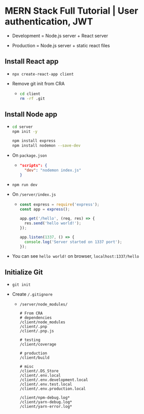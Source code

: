 # MERN Stack Full Tutorial | User authentication, JWT

- Development = Node.js server + React server

- Production = Node.js server + static react files

## Install React app

- `npx create-react-app client`

- Remove git init from CRA

  - ```bash
    cd client
    rm -rf .git
    ```

## Install Node app

- ```bash
  cd server
  npm init -y

  npm install express
  npm install nodemon --save-dev
  ```

- On `package.json`

  - ```json
    "scripts": {
      "dev": "nodemon index.js"
    }
    ```

- `npm run dev`

- On `/server/index.js`

  - ```js
    const express = require('express');
    const app = express();

    app.get('/hello', (req, res) => {
      res.send('hello world!');
    });

    app.listen(1337, () => {
      console.log('Server started on 1337 port');
    });
    ```

- You can see `hello world!` on browser, `localhost:1337/hello`

## Initialize Git

- `git init`

- Create `/.gitignore`

  - ```
    /server/node_modules/

    # From CRA
    # dependencies
    /client/node_modules
    /client/.pnp
    /client/.pnp.js

    # testing
    /client/coverage

    # production
    /client/build

    # misc
    /client/.DS_Store
    /client/.env.local
    /client/.env.development.local
    /client/.env.test.local
    /client/.env.production.local

    /client/npm-debug.log*
    /client/yarn-debug.log*
    /client/yarn-error.log*
    ```
